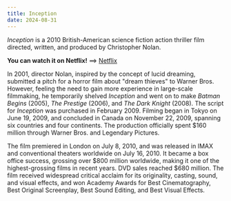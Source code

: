 ```yaml
---
title: Inception
date: 2024-08-31
---
```


*Inception* is a 2010 British-American science fiction action thriller film directed, written, and produced by Christopher Nolan.
<!--more-->
**You can watch it on Netflix!** ==> [Netflix](https://www.netflix.com/title/70131314)
  

In 2001, director Nolan, inspired by the concept of lucid dreaming, submitted a pitch for a horror film about "dream thieves" to Warner Bros. However, feeling the need to gain more experience in large-scale filmmaking, he temporarily shelved *Inception* and went on to make *Batman Begins* (2005), *The Prestige* (2006), and *The Dark Knight* (2008). The script for *Inception* was purchased in February 2009. Filming began in Tokyo on June 19, 2009, and concluded in Canada on November 22, 2009, spanning six countries and four continents. The production officially spent $160 million through Warner Bros. and Legendary Pictures.

The film premiered in London on July 8, 2010, and was released in IMAX and conventional theaters worldwide on July 16, 2010. It became a box office success, grossing over $800 million worldwide, making it one of the highest-grossing films in recent years. DVD sales reached $680 million. The film received widespread critical acclaim for its originality, casting, sound, and visual effects, and won Academy Awards for Best Cinematography, Best Original Screenplay, Best Sound Editing, and Best Visual Effects.
